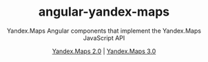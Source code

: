 <h1 align="center">angular-yandex-maps</h1>
<p align="center">Yandex.Maps Angular components that implement the Yandex.Maps JavaScript API</p>

<div align="center">
  <a href="https://ddubrava.github.io/angular-yandex-maps/#/v2/">Yandex.Maps 2.0</a> |
  <a href="https://ddubrava.github.io/angular-yandex-maps/#/v3/">Yandex.Maps 3.0</a>
</div>

